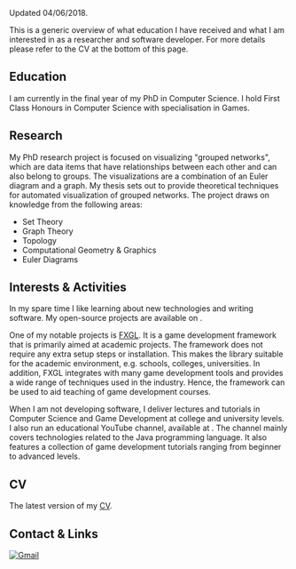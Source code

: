 Updated 04/06/2018.

This is a generic overview of what education I have received
and what I am interested in as a researcher and software developer.
For more details please refer to the CV at the bottom of this page.

## Education

I am currently in the final year of my PhD in Computer Science.
I hold First Class Honours in Computer Science with specialisation in Games.

## Research

My PhD research project is focused on visualizing "grouped networks",
which are data items that have relationships between each other and can also belong to groups.
The visualizations are a combination of an Euler diagram and a graph.
My thesis sets out to provide theoretical techniques for automated visualization of grouped networks.
The project draws on knowledge from the following areas:

* Set Theory
* Graph Theory
* Topology
* Computational Geometry & Graphics
* Euler Diagrams

## Interests & Activities

In my spare time I like learning about new technologies and writing software.
My open-source projects are available
on <a target="_blank" href="https://github.com/AlmasB"><i class="fa fa-github fa-2x"></i></a>.

One of my notable projects is [FXGL](https://github.com/AlmasB/FXGL).
It is a game development framework that is primarily aimed at academic projects.
The framework does not require any extra setup steps or installation.
This makes the library suitable for the academic environment, e.g. schools, colleges, universities.
In addition, FXGL integrates with many game development tools and provides a wide range
of techniques used in the industry.
Hence, the framework can be used to aid teaching of game development courses.

When I am not developing software, I deliver lectures and tutorials in Computer Science
and Game Development at college and university levels.
I also run an educational YouTube channel,
available at <a target="_blank" href="https://www.youtube.com/almasb0/videos"><i class="fa fa-youtube fa-2x"></i></a>.
The channel mainly covers technologies related to the Java programming language.
It also features a collection of game development tutorials ranging from beginner to advanced levels.

## CV

The latest version of my [CV](https://github.com/AlmasB/CV/blob/master/cv.pdf).

## Contact & Links

[![Gmail](https://img.shields.io/badge/Email-almaslvl@gmail.com-red.svg)](https://plus.google.com/+AlmasB0/about)

<a target="_blank" href="https://linkedin.com/in/AlmasB"><i class="fa fa-linkedin-square fa-2x"></i></a>
<a target="_blank" href="https://plus.google.com/+AlmasB0"><i class="fa fa-google-plus-official fa-2x"></i></a>
